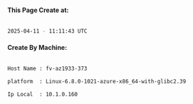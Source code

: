 
   
#### This Page Create at:

```bash

2025-04-11 - 11:11:43 UTC

```

#### Create By Machine:

```bash

Host Name : fv-az1933-373

platform  : Linux-6.8.0-1021-azure-x86_64-with-glibc2.39

Ip Local  : 10.1.0.160

```

